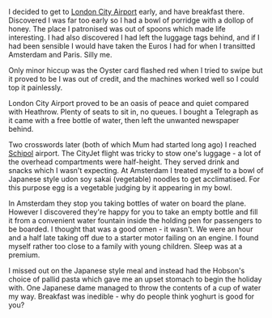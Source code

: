 I decided to get to [London City Airport](https://www.londoncityairport.com) early, and have
breakfast there.  Discovered I was far too early so I had
a bowl of porridge with a dollop of honey.  The place I
patronised was out of spoons which made life interesting.
I had also discovered I had left the luggage tags behind, and
if I had been sensible I would have taken the Euros I had
for when I transitted Amsterdam and Paris.  Silly me.

Only minor hiccup was the Oyster card flashed red when I tried
to swipe but it proved to be I was out of credit, and the
machines worked well so I could top it painlessly.

London City Airport proved to be an oasis of peace and
quiet compared with Heathrow.  Plenty of seats to sit in,
no queues.  I bought a Telegraph as it came with a free
bottle of water, then left the unwanted newspaper behind.

Two crosswords later (both of which Mum had started long ago)
I reached [Schipol](https://www.schiphol.nl/en/) airport.  The CityJet flight was tricky to stow
one's luggage - a lot of the overhead compartments were
half-height.  They served drink and snacks which I wasn't
expecting.  At Amsterdam I treated myself to a bowl of
Japanese style udon soy sakai (vegetable) noodles to get
acclimatised.  For this purpose egg is a vegetable judging by
it appearing in my bowl.

In Amsterdam they stop you taking bottles of water on board
the plane.  However I discovered they're happy for you to
take an empty bottle and fill it from a convenient water
fountain inside the holding pen for passengers to be
boarded.  I thought that was a good omen - it wasn't.  We
were an hour and a half late taking off due to a starter
motor failing on an engine.  I found myself rather too
close to a family with young children.  Sleep was at a
premium.

I missed out on the Japanese style meal and instead had
the Hobson's choice of pallid pasta which gave me an upset
stomach to begin the holiday with.  One Japanese dame managed
to throw the contents of a cup of water my way.  Breakfast
was inedible - why do people think yoghurt is good for you?

